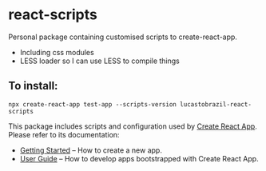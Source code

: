 # react-scripts

Personal package containing customised scripts to create-react-app. 
- Including css modules
- LESS loader so I can use LESS to compile things

## To install:
```
npx create-react-app test-app --scripts-version lucastobrazil-react-scripts
```

This package includes scripts and configuration used by [Create React App](https://github.com/facebookincubator/create-react-app).<br>
Please refer to its documentation:

* [Getting Started](https://github.com/facebookincubator/create-react-app/blob/master/README.md#getting-started) – How to create a new app.
* [User Guide](https://github.com/facebookincubator/create-react-app/blob/master/packages/react-scripts/template/README.md) – How to develop apps bootstrapped with Create React App.
